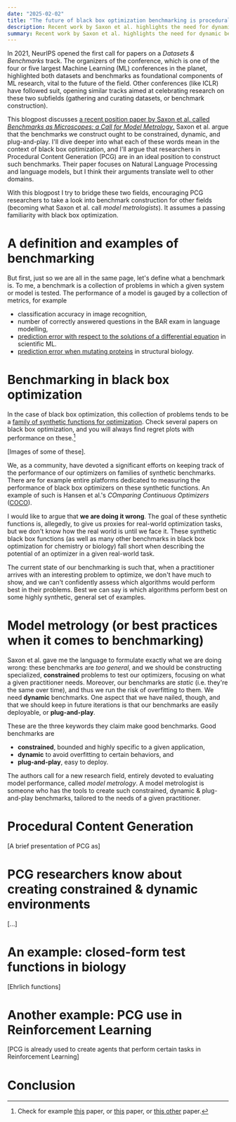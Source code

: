 ```yaml
---
date: "2025-02-02"
title: "The future of black box optimization benchmarking is procedural"
description: Recent work by Saxon et al. highlights the need for dynamic benchmarks, and I think procedural content generators might provide an answer.
summary: Recent work by Saxon et al. highlights the need for dynamic benchmarks, and I think procedural content generators might provide an answer.
---
```


In 2021, NeurIPS opened the first call for papers on a *Datasets & Benchmarks* track.
The organizers of the conference, which is one of the four or five largest Machine Learning (ML)
conferences in the planet, highlighted both datasets and benchmarks as foundational components of
ML research, vital to the future of the field. Other conferences (like ICLR) have followed suit,
opening similar tracks aimed at celebrating research on these two subfields (gathering and curating
datasets, or benchmark construction).

This blogpost discusses 
[a recent position paper by Saxon et al. called *Benchmarks as Microscopes: a Call for Model Metrology*.](https://openreview.net/forum?id=bttKwCZDkm&noteId=Yfwy2d4fiT)
Saxon et al. argue that the benchmarks we construct ought to be constrained, dynamic, and plug-and-play.
I'll dive deeper into what each of these words mean in the context of black box optimization,
and I'll argue that researchers in Procedural Content Generation (PCG) are in an ideal position to
construct such benchmarks. Their paper focuses on Natural Language Processing and language models,
but I think their arguments translate well to other domains.

With this blogpost I try to bridge these two fields, encouraging PCG researchers
to take a look into benchmark construction for other fields (becoming what Saxon et al.
call *model metrologists*). It assumes a passing familiarity with black box optimization.

# A definition and examples of benchmarking

But first, just so we are all in the same page, let's define what a benchmark is. To me,
a benchmark is a collection of problems in which a given system or model is tested. The
performance of a model is gauged by a collection of metrics, for example
- classification accuracy in image recognition,
- number of correctly answered questions in the BAR exam in language modelling,
- [prediction error with respect to the solutions of a differential equation](https://proceedings.neurips.cc/paper_files/paper/2022/file/0a9747136d411fb83f0cf81820d44afb-Paper-Datasets_and_Benchmarks.pdf) in scientific ML.
- [prediction error when mutating proteins](https://proteingym.org/) in structural biology.

# Benchmarking in black box optimization

In the case of black box optimization, this collection of problems tends to be
a [family of synthetic functions for optimization](https://en.wikipedia.org/wiki/Test_functions_for_optimization).
Check several papers on black box optimization, and you will always find regret plots
with performance on these.[^some-examples]

[^some-examples]: Check for example [this]() paper, or [this]() paper, or [this other]()
paper.

[Images of some of these].

We, as a community, have devoted a significant efforts on keeping track
of the performance of our optimizers on families of synthetic benchmarks.
There are for example entire platforms dedicated to measuring the performance
of black box optimizers on these synthetic functions. An example of such is
Hansen et al.'s *COmparing Continuous Optimizers* ([COCO](https://coco-platform.org/)).

I would like to argue that **we are doing it wrong**. The goal of these synthetic functions
is, allegedly, to give us proxies for real-world optimization tasks, but we don't know
how the real world is until we face it. These synthetic black box functions (as well
as many other benchmarks in black box optimization for chemistry or biology) fall short
when describing the potential of an optimizer in a given real-world task.

The current state of our benchmarking is such that, when a practitioner arrives with an
interesting problem to optimize, we don't have much to show, and we can't confidently
assess which algorithms would perform best in their problems. Best we can say is which
algorithms perform best on some highly synthetic, general set of examples.

<!-- Admitedly, these synthetic functions are mainly used to detect whether the algorithm
works (i.e. they're used as a sanity check, and not as grounds for decision-making).
Some of these black boxes have specific behaviors (e.g. a single optima in a very
flat region, or several local optima with deceiving gradient information), which
also allow us to detect the strengths and weaknesses of our black box optimizers. -->

# Model metrology (or best practices when it comes to benchmarking)

<!-- [talking about Saxon's work] -->
Saxon et al. gave me the language to formulate exactly what we are doing wrong: these
benchmarks are *too general*, and we should be constructing specialized, **constrained**
problems to test our optimizers, focusing on what a given practitioner needs. Moreover,
our benchmarks are *static* (i.e. they're the same over time), and thus we run the risk
of overfitting to them. We need **dynamic** benchmarks. One aspect that we have nailed,
though, and that we should keep in future iterations is that our benchmarks are easily
deployable, or **plug-and-play**.

These are the three keywords they claim make good benchmarks. Good benchmarks are

- **constrained**, bounded and highly specific to a given application,
- **dynamic** to avoid overfitting to certain behaviors, and
- **plug-and-play**, easy to deploy.

The authors call for a new research field, entirely devoted to evaluating model performance,
called *model metrology*. A model metrologist is someone who has the tools to create such
constrained, dynamic & plug-and-play benchmarks, tailored to the needs of a given practitioner.

# Procedural Content Generation

[A brief presentation of PCG as]

# PCG researchers know about creating constrained & dynamic environments

[...]

# An example: closed-form test functions in biology

[Ehrlich functions]

# Another example: PCG use in Reinforcement Learning

[PCG is already used to create agents that perform certain tasks in Reinforcement Learning]

# Conclusion

